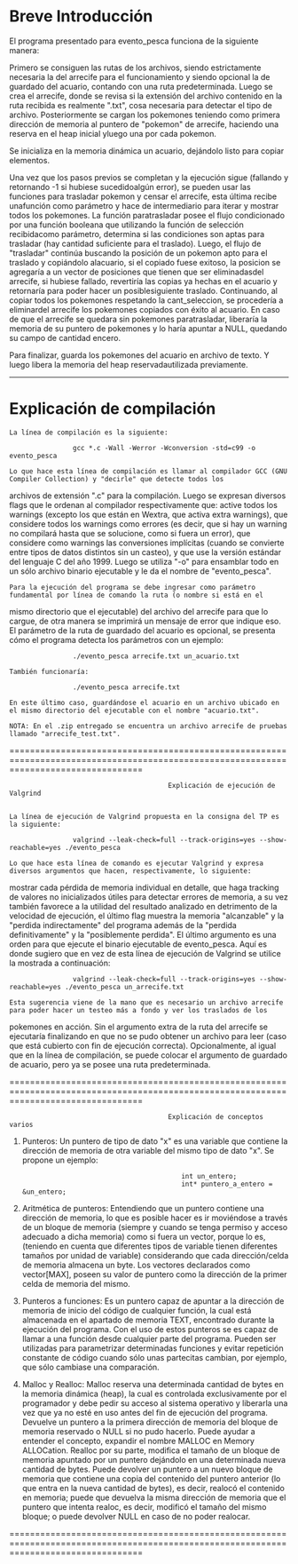 # Breve Introducción

El programa presentado para evento_pesca funciona de la siguiente manera:

Primero se consiguen las rutas de los archivos, siendo estrictamente necesaria la del arrecife para el funcionamiento y siendo opcional la de guardado del acuario, contando con una ruta predeterminada. 
Luego se crea el arrecife, donde se revisa si la extensión del archivo contenido en la ruta recibida es realmente ".txt", cosa necesaria para detectar el tipo de archivo. Posteriormente se cargan los pokemones teniendo como primera dirección de memoria al puntero de "pokemon" de arrecife, haciendo una reserva en el heap inicial yluego una por cada pokemon. 

Se inicializa en la memoria dinámica un acuario, dejándolo listo para copiar elementos. 

Una vez que los pasos previos se completan y la ejecución sigue (fallando y retornando -1 si hubiese sucedidoalgún error), se pueden usar las funciones para trasladar pokemon y censar el arrecife, esta última recibe unafunción como parámetro y hace de intermediario para iterar y mostrar todos los pokemones. La función paratrasladar posee el flujo condicionado por una función booleana que utilizando la función de selección recibidacomo parámetro, determina si las condiciones son aptas para trasladar (hay cantidad suficiente para el traslado). Luego, el flujo de "trasladar" continúa buscando la posición de un pokemon apto para el traslado y copiándolo alacuario, si el copiado fuese exitoso, la posicion se agregaría a un vector de posiciones que tienen que ser eliminadasdel arrecife, si hubiese fallado, revertiría las copias ya hechas en el acuario y retornaría para poder hacer un posiblesiguiente traslado. Continuando, al copiar todos los pokemones respetando la cant_seleccion, se procedería a eliminardel arrecife los pokemones copiados con éxito al acuario. En caso de que el arrecife se quedara sin pokemones paratrasladar, liberaría la memoria de su puntero de pokemones y lo haría apuntar a NULL, quedando su campo de cantidad encero. 

Para finalizar, guarda los pokemones del acuario en archivo de texto. Y luego libera la memoria del heap reservadautilizada previamente.

---

# Explicación de compilación


	La línea de compilación es la siguiente:

					gcc *.c -Wall -Werror -Wconversion -std=c99 -o evento_pesca

	Lo que hace esta línea de compilación es llamar al compilador GCC (GNU Compiler Collection) y "decirle" que detecte todos los
archivos de extensión ".c" para la compilación. Luego se expresan diversos flags que le ordenan al compilador respectivamente que:
active todos los warnings (excepto los que están en Wextra, que activa extra warnings), que considere todos los warnings como errores
(es decir, que si hay un warning no compilará hasta que se solucione, como si fuera un error), que considere como warnings las
conversiones implícitas (cuando se convierte entre tipos de datos distintos sin un casteo), y que use la versión estándar del
lenguaje C del año 1999. Luego se utiliza "-o" para ensamblar todo en un sólo archivo binario ejecutable y le da el nombre de "evento_pesca".

	Para la ejecución del programa se debe ingresar como parámetro fundamental por línea de comando la ruta (o nombre si está en el
mismo directorio que el ejecutable) del archivo del arrecife para que lo cargue, de otra manera se imprimirá un mensaje de error que 
indique eso. El parámetro de la ruta de guardado del acuario es opcional, se presenta cómo el programa detecta los parámetros con un ejemplo:

					./evento_pesca arrecife.txt un_acuario.txt

	También funcionaría:

					./evento_pesca arrecife.txt

	En este último caso, guardándose el acuario en un archivo ubicado en el mismo directorio del ejecutable con el nombre "acuario.txt".

	NOTA: En el .zip entregado se encuentra un archivo arrecife de pruebas llamado "arrecife_test.txt".


======================================================================================================================================


											Explicación de ejecución de Valgrind

	
	La línea de ejecución de Valgrind propuesta en la consigna del TP es la siguiente:

					valgrind --leak-check=full --track-origins=yes --show-reachable=yes ./evento_pesca
					
	Lo que hace esta línea de comando es ejecutar Valgrind y expresa diversos argumentos que hacen, respectivamente, lo siguiente:
mostrar cada pérdida de memoria individual en detalle, que haga tracking de valores no inicializados útiles para detectar errores de memoria,
a su vez también favorece a la utilidad del resultado analizado en detrimento de la velocidad de ejecución, el último flag muestra la memoria
"alcanzable" y la "perdida indirectamente" del programa además de la "perdida definitivamente" y la "posiblemente perdida". El último argumento
es una orden para que ejecute el binario ejecutable de evento_pesca. Aquí es donde sugiero que en vez de esta línea de ejecución de Valgrind se
utilice la mostrada a continuación:

					valgrind --leak-check=full --track-origins=yes --show-reachable=yes ./evento_pesca un_arrecife.txt
					
	Esta sugerencia viene de la mano que es necesario un archivo arrecife para poder hacer un testeo más a fondo y ver los traslados de los
pokemones en acción. Sin el argumento extra de la ruta del arrecife se ejecutaría finalizando en que no se pudo obtener un archivo para leer
(caso que está cubierto con fin de ejecución correcta). Opcionalmente, al igual que en la línea de compilación, se puede colocar el argumento
de guardado de acuario, pero ya se posee una ruta predeterminada.


======================================================================================================================================


											Explicación de conceptos varios


 1) Punteros: Un puntero de tipo de dato "x" es una variable que contiene la dirección de memoria de otra variable del mismo tipo
			de dato "x". Se propone un ejemplo: 

												int un_entero;
												int* puntero_a_entero = &un_entero;

 2) Aritmética de punteros: Entendiendo que un puntero contiene una dirección de memoria, lo que es posible hacer es ir moviéndose
			a través de un bloque de memoria (siempre y cuando se tenga permiso y acceso adecuado a dicha memoria) como si fuera
			un vector, porque lo es, (teniendo en cuenta que diferentes tipos de variable tienen diferentes tamaños por unidad
			de variable) considerando que cada dirección/celda de memoria almacena un byte. Los vectores declarados como 
			vector[MAX], poseen su valor de puntero como la dirección de la primer celda de memoria del mismo.
                

 3) Punteros a funciones: Es un puntero capaz de apuntar a la dirección de memoria de inicio del código de cualquier función, la cual
			está almacenada en el apartado de memoria TEXT, encontrado durante la ejecución del programa. Con el uso de estos
			punteros se es capaz de llamar a una función desde cualquier parte del programa. Pueden ser utilizadas para
			parametrizar determinadas funciones y evitar repetición constante de código cuando sólo unas partecitas cambian, por
			ejemplo, que sólo cambiase una comparación.
                

 4) Malloc y Realloc: Malloc reserva una determinada cantidad de bytes en la memoria dinámica (heap), la cual es controlada
			exclusivamente por el programador y debe pedir su acceso al sistema operativo y liberarla una vez que ya no esté en
			uso antes del fin de ejecución del programa. Devuelve un puntero a la primera dirección de memoria del bloque de
			memoria reservado o NULL si no pudo hacerlo. Puede ayudar a entender el concepto, expandir el nombre MALLOC en Memory
			ALLOCation. Realloc por su parte, modifica el tamaño de un bloque de memoria apuntado por un puntero dejándolo en una
			determinada nueva cantidad de bytes. Puede devolver un puntero a un nuevo bloque de memoria que contiene una copia del
			contenido del puntero anterior (lo que entra en la nueva cantidad de bytes), es decir, realocó el contenido en memoria;
			puede que devuelva la misma dirección de memoria que el puntero que intenta realoc, es decir, modificó el tamaño del
			mismo bloque; o puede devolver NULL en caso de no poder realocar.


======================================================================================================================================
